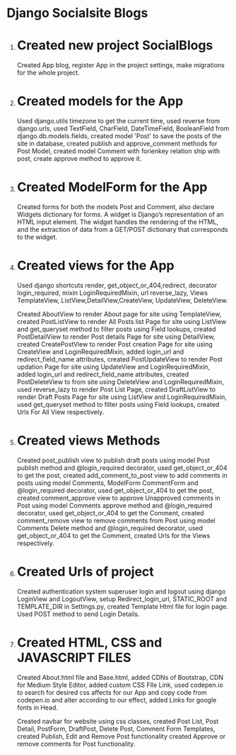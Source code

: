 # Django Socialsite Blogs

1.  # Created new project SocialBlogs
    Created App blog, register App in the project settings,
    make migrations for the whole project.

2.  # Created models for the App
    Used django.utils timezone to get the current time,
    used reverse from django.urls,
    used TextField, CharField, DateTimeField, BooleanField from django.db.models.fields,
    created model 'Post' to save the posts of the site in database,
    created publish and approve_comment methods for Post Model,
    created model Comment with forienkey relation ship with post,
    create approve method to approve it.

3.  # Created ModelForm for the App
    Created forms for both the models Post and Comment,
    also declare Widgets dictionary for forms. A widget is Django’s representation of an HTML input element. The widget handles the rendering of the HTML, and the extraction of data from a GET/POST dictionary that corresponds to the widget.

4.  # Created views for the App
    Used django shortcuts render, get_object_or_404,redirect,
    decorator login_required,
    mixin LoginRequiredMixin,
    url reverse_lazy,
    Views TemplateView, ListView,DetailView,CreateView, UpdateView, DeleteView.

    Created AboutView to render About page for site using TemplateView,
    created PostListView to render All Posts list Page for site using ListView and get_queryset method to filter posts using Field lookups,
    created PostDetailView to render Post details Page for site using DetailView,
    created CreatePostView to render Post creation Page for site using CreateView and LoginRequiredMixin, added login_url and redirect_field_name attributes,
    created PostUpdateView to render Post updation Page for site using UpdateView and LoginRequiredMixin, added login_url and redirect_field_name attributes,
    created PostDeleteView to from site using DeleteView and LoginRequiredMixin, used reverse_lazy to render Post List Page,
    created DraftListView to render Draft Posts Page for site using ListView and LoginRequiredMixin, used get_queryset method to filter posts using Field lookups,
    created Urls For All View respectively.

5.  # Created views Methods 
    Created post_publish view to publish draft posts using model Post publish method and @login_required decorator, used get_object_or_404 to get the post,
    created add_comment_to_post view to add comments in posts using model Comments, ModelForm CommentForm and @login_required decorator, used get_object_or_404 to get the post,
    created comment_approve view to approve Unapproved comments in Post using model Comments approve method and @login_required decorator, used get_object_or_404 to get the Comment,
    created comment_remove view to remove comments from Post using model Comments Delete method and @login_required decorator, used get_object_or_404 to get the Comment,
    created Urls for the Views respectively.

6.  # Created Urls of project
    Created authentication system superuser login and logout using django LoginView and LogoutView,
    setup Redirect_login_url, STATIC_ROOT and TEMPLATE_DIR in Settings.py,
    created Template Html file for login page. Used POST method to send Login Details.

7.  # Created HTML, CSS and JAVASCRIPT FILES
    Created About.html file and Base.html,
    added CDNs of Bootstrap, CDN for Medium Style Editor,
    added custom CSS FIle Link,
    used codepen.io to search for desired css affects for our App and copy code from codepen.io and alter according to our effect,
    added Links for google fonts in Head.

    Created navbar for website using css classes, 
    created Post List, Post Detail, PostForm, DraftPost, Delete Post, Comment Form Templates,
    created Publish, Edit and Remove Post functionality
    created Approve or remove comments for Post functionality.
